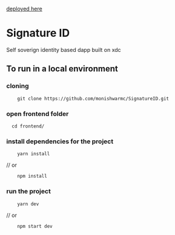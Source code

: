 [deployed here](https://signature-id-q69x-ccmtvl7ri-monishwarmc.vercel.app/)
# Signature ID 

Self soverign identity based dapp built on xdc


## To run in a local environment

### cloning
```
    git clone https://github.com/monishwarmc/SignatureID.git
```

### open frontend folder
```
  cd frontend/
```

###  install dependencies for the project
```
    yarn install
```
// or

```
    npm install
```


### run the project
```
    yarn dev
```

// or

```
    npm start dev
```